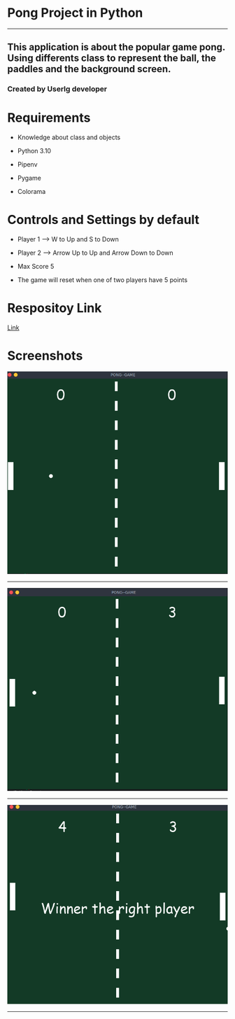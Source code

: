 # Pong Project in Python
-----

## This application is about the popular game pong. Using differents class to represent the ball, the paddles and the background screen.

### **Created by Userlg developer**

# Requirements

+ Knowledge about class and objects

+ Python 3.10

+ Pipenv

+ Pygame

+ Colorama

#  Controls and Settings by default

+ Player 1 --> W to Up and S to Down

+ Player 2 --> Arrow Up to Up and Arrow Down to Down

+ Max Score 5

+ The game will reset when one of two players have 5 points


# Respositoy Link

[Link](https://github.com/userlg/Pong-Python)


# Screenshots 

![Capture 1](img/pong1.png)

-------------------------------------------------
![Capture 2](img/pong2.png)

--------------------------------------------------
![Capture 3](img/pong3.png)

----------------------------